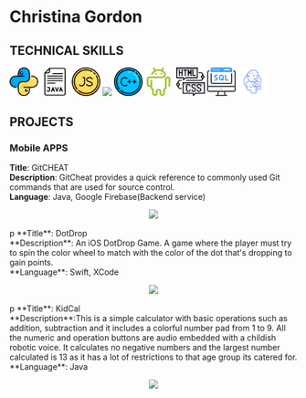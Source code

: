 # Christina Gordon

## TECHNICAL SKILLS

<img src="images/reshot-icon-python-L432GEZMNS.svg" width="10%"/> <img src="images/reshot-icon-java-6GSC9W8NVP.svg" width="10%"/> <img src="images/reshot-icon-javascript-QPKNA94BZV.svg" width="10%"/> <img src="https://github.com/user-attachments/assets/94a12613-3202-4d23-9c15-23fc1ab6ffd0" width="10%"/> <img src="images/reshot-icon-cpp-K2ZLQP3RH8.svg" width="10%"/> <img src="images/reshot-icon-android-PRH35EK6VU.svg" width="10%"/> <img src="images/reshot-icon-coding-html.svg" width="10%"/>  <img src="images/reshot-icon-sql-server-KM3FTNEQ9X.svg" width="10%"/> <img src="images/jenkins.svg" width="10%"/> 


## PROJECTS

### Mobile APPS<br>
**Title**: GitCHEAT<br>
**Description**: GitCheat provides a quick reference to commonly used Git commands that are used for source control.<br>
**Language**: Java, Google Firebase(Backend service)<br>
<p align="center">
<img src="images/AndroidAppGitCheat.gif" width="30%"/> <br>
</p>p
**Title**: DotDrop<br>
**Description**: An iOS DotDrop Game. A game where the player must try to spin the color wheel to match with the color of the dot that's dropping to gain points.<br>
**Language**: Swift, XCode<br>
<p align="center">
<img src="images/SimulatorScreenRecordingDotDrop.gif" width="30%"/> <br>
</p>p
**Title**: KidCal<br>
**Description**:This is a simple calculator with basic operations such as addition, subtraction and it includes a colorful number pad from 1 to 9. All the numeric and operation buttons are audio embedded with a childish robotic voice. It calculates no negative numbers and the largest number calculated is 13 as it has a lot of restrictions to that age group its catered for.<br>
**Language**: Java<br>
<p align="center">
<img src="images/AndroidAppKidCal.gif" width="30%"/><br>
</p>

